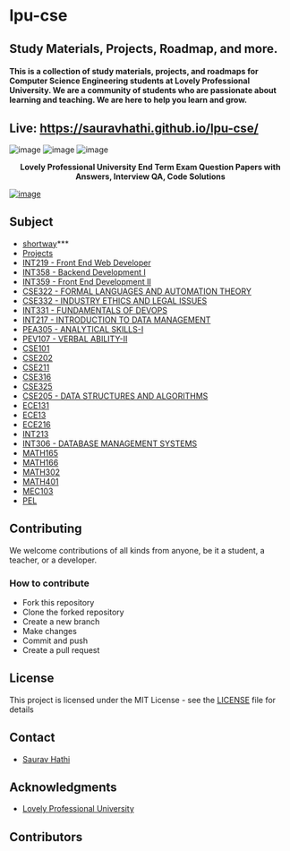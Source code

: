 # lpu-cse

## Study Materials, Projects, Roadmap, and more.

#### This is a collection of study materials, projects, and roadmaps for Computer Science Engineering students at Lovely Professional University. We are a community of students who are passionate about learning and teaching. We are here to help you learn and grow.

## Live: https://sauravhathi.github.io/lpu-cse/

![image](https://user-images.githubusercontent.com/61316762/197244109-e7420479-47d4-4c40-8334-4654ae57c9f8.png)
![image](https://user-images.githubusercontent.com/61316762/197244127-959bb9a9-3496-499c-9c61-9ec6f249c298.png)
![image](https://user-images.githubusercontent.com/61316762/197244138-1fe20728-48dd-4c40-932e-35966ee25fa6.png)
 
**<p align="center">Lovely Professional University End Term Exam Question Papers with Answers, Interview QA, Code Solutions</p>**
<a href="https://sauravhathi.github.io/lpu-cse/">
![image](https://user-images.githubusercontent.com/61316762/170181414-91c80c68-0154-48ec-8fb5-b7d7de42d7a7.png)

</a>

## Subject
- [shortway](https://github.com/sauravhathi/lpu-cse/tree/master/shortway)***
- [Projects](https://sauravhathi.github.io/lpu-cse/)
- [INT219 - Front End Web Developer](https://github.com/sauravhathi/lpu-cse/tree/master/Subjects/INT219%20-%20Front%20End%20Web%20Developer)
- [INT358 - Backend Development I](https://github.com/sauravhathi/lpu-cse/tree/master/Subjects/INT358%20-%20Backend%20Development%20I)
- [INT359 - Front End Development II](https://github.com/sauravhathi/lpu-cse/tree/master/Subjects/INT359%20-%20Front%20End%20Development%20II)
- [CSE322 - FORMAL LANGUAGES AND AUTOMATION THEORY](https://github.com/sauravhathi/lpu-cse/tree/master/Subjects/CSE322%20-%20FORMAL%20LANGUAGES%20AND%20AUTOMATION%20THEORY)
- [CSE332 - INDUSTRY ETHICS AND LEGAL ISSUES](https://github.com/sauravhathi/lpu-cse/tree/master/Subjects/CSE332%20-%20INDUSTRY%20ETHICS%20AND%20LEGAL%20ISSUES)
- [INT331 - FUNDAMENTALS OF DEVOPS](https://github.com/sauravhathi/lpu-cse/tree/master/Subjects/INT331%20-%20FUNDAMENTALS%20OF%20DEVOPS)
- [INT217 - INTRODUCTION TO DATA MANAGEMENT](https://github.com/sauravhathi/lpu-cse/tree/master/Subjects/INT217%20-%20INTRODUCTION%20TO%20DATA%20MANAGEMENT)
- [PEA305 - ANALYTICAL SKILLS-I](https://github.com/sauravhathi/lpu-cse/tree/master/Subjects/PEA305%20-%20ANALYTICAL%20SKILLS-I)
- [PEV107 - VERBAL ABILITY-II](https://github.com/sauravhathi/lpu-cse/tree/master/Subjects/PEV107%20-%20VERBAL%20ABILITY-II)
- [CSE101](https://github.com/sauravhathi/lpu-cse/tree/master/Subjects/cse101)
- [CSE202](https://github.com/sauravhathi/lpu-cse/tree/master/Subjects/cse202)
- [CSE211](https://github.com/sauravhathi/lpu-cse/tree/master/Subjects/cse211)
- [CSE316](https://github.com/sauravhathi/lpu-cse/tree/master/Subjects/cse316)
- [CSE325](https://github.com/sauravhathi/lpu-cse/tree/master/Subjects/cse325)
- [CSE205 - DATA STRUCTURES AND ALGORITHMS](https://github.com/sauravhathi/lpu-cse/tree/master/Subjects/CSE205%20-%20DATA%20STRUCTURES%20AND%20ALGORITHMS)
- [ECE131](https://github.com/sauravhathi/lpu-cse/tree/master/Subjects/ece131)
- [ECE13](https://github.com/sauravhathi/lpu-cse/tree/master/Subjects/ece213)
- [ECE216](https://github.com/sauravhathi/lpu-cse/tree/master/Subjects/ece216)
- [INT213](https://github.com/sauravhathi/lpu-cse/tree/master/Subjects/int213)
- [INT306 - DATABASE MANAGEMENT SYSTEMS](https://github.com/sauravhathi/lpu-cse/tree/master/Subjects/INT306%20-%20DATABASE%20MANAGEMENT%20SYSTEMS)
- [MATH165](https://github.com/sauravhathi/lpu-cse/tree/master/Subjects/math165)
- [MATH166](https://github.com/sauravhathi/lpu-cse/tree/master/Subjects/math166)
- [MATH302](https://github.com/sauravhathi/lpu-cse/tree/master/Subjects/math302)
- [MATH401](https://github.com/sauravhathi/lpu-cse/tree/master/Subjects/math401)
- [MEC103](https://github.com/sauravhathi/lpu-cse/tree/master/Subjects/mec103)
- [PEL](https://github.com/sauravhathi/lpu-cse/blob/master/Subjects/pel%20mcq.docx)

## Contributing

We welcome contributions of all kinds from anyone, be it a student, a teacher, or a developer.

### How to contribute

- Fork this repository
- Clone the forked repository
- Create a new branch
- Make changes
- Commit and push
- Create a pull request

## License

This project is licensed under the MIT License - see the [LICENSE](https://github.com/sauravhathi/lpu-cse/blob/master/LICENSE) file for details

## Contact

- [Saurav Hathi](https://github.com/sauravhathi)

## Acknowledgments

- [Lovely Professional University](https://www.lpu.in/)

## Contributors
